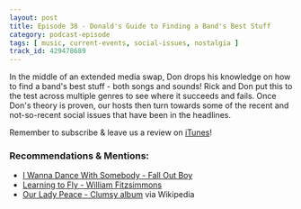 ```yaml
---
layout: post
title: Episode 38 - Donald's Guide to Finding a Band's Best Stuff
category: podcast-episode
tags: [ music, current-events, social-issues, nostalgia ]
track_id: 429478689
---
```


In the middle of an extended media swap, Don drops his knowledge on how to find a band's best stuff - both songs and sounds!  Rick and Don put this to the test across multiple genres to see where it succeeds and fails.  Once Don's theory is proven, our hosts then turn towards some of the recent and not-so-recent social issues that have been in the headlines.

Remember to subscribe & leave us a review on [iTunes](https://itunes.apple.com/us/podcast/the-rick-don-show/id1229942938)!

<!--more-->

### Recommendations & Mentions:
- [I Wanna Dance With Somebody - Fall Out Boy](https://open.spotify.com/track/3Nca5js9xKegX655YZ43Uq)
- [Learning to Fly - William Fitzsimmons](https://open.spotify.com/track/774L5jcka6KfVUecFA0Zc1)
- [Our Lady Peace - Clumsy album](https://en.wikipedia.org/wiki/Clumsy_(Our_Lady_Peace_album)) via Wikipedia
